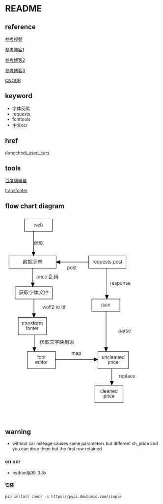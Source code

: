 # README

## reference

[参考视频](https://www.bilibili.com/video/BV1RD421g7kL/?spm_id_from=333.337.search-card.all.click&vd_source=62be63bb97ad70a5484a980989eb1de5)

[参考博客1](https://cloud.tencent.com/developer/article/1831685)

[参考博客2](https://www.cnblogs.com/feng0815/p/16656656.html)

[参考博客3](https://www.cnblogs.com/Im-Victor/p/17754051.html#1_Paddle_OCR_7)

[CNOCR](https://cnocr.readthedocs.io/zh-cn/stable/)

## keyword

- 字体反爬
- requests
- fonttools
- 中文ocr



## href

[dongchedi_used_cars](https://www.dongchedi.com/usedcar/x-x-x-x-x-x-x-x-x-x-x-x-x-x-x-x-x-x-x-x-x-1-1-x-x-x-x-x)



## tools

[百度编辑器](https://kekee000.github.io/fonteditor/#)

[transfonter](https://transfonter.org/)



## flow chart diagram

![img](./flow_chart_diagram/FlowchartDiagram.jpg)

## warning

- without car mileage causes same parameters but different sh_price and you can drop them but the first row retained



### cn ocr

- python版本: 3.8x



#### 安装

```
pip install cnocr -i https://pypi.doubanio.com/simple

```

